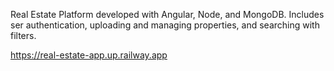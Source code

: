 Real Estate Platform developed with Angular, Node, and MongoDB. Includes ser authentication, uploading and managing properties, and searching with filters.

https://real-estate-app.up.railway.app
